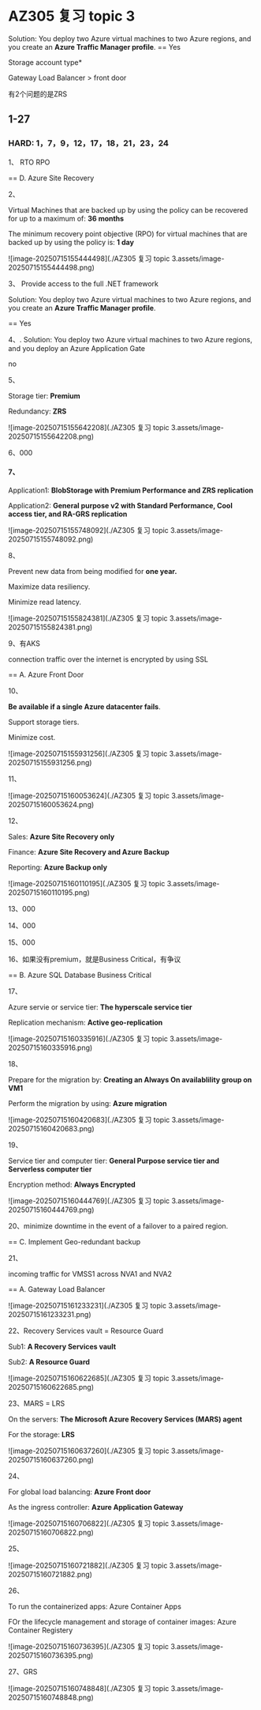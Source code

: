 # AZ305 复习 topic 3

Solution: You deploy two Azure virtual machines to two Azure regions, and you create an **Azure Traffic Manager profile**. == Yes

Storage account type*



Gateway Load Balancer > front door



有2个问题的是ZRS



## 1-27

### HARD: 1，7，9，12，17，18，21，23，24



1、 RTO RPO

== D. Azure Site Recovery



2、

Virtual Machines that are backed up by using the policy can be recovered for up to a maximum of: **36 months**

The minimum recovery point objective (RPO) for virtual machines that are backed up by using the policy is: **1 day**

![image-20250715155444498](./AZ305 复习 topic 3.assets/image-20250715155444498.png)



3、 Provide access to the full .NET framework

Solution: You deploy two Azure virtual machines to two Azure regions, and you create an **Azure Traffic Manager profile**.

== Yes



4、. Solution: You deploy two Azure virtual machines to two Azure regions, and you deploy an Azure Application Gate

no



5、

Storage tier: **Premium**

Redundancy: **ZRS**

![image-20250715155642208](./AZ305 复习 topic 3.assets/image-20250715155642208.png)



6、000



#### 7、

Application1:  **BlobStorage with Premium Performance and ZRS replication**

Application2:  **General purpose v2 with Standard Performance, Cool access tier, and RA-GRS replication**

![image-20250715155748092](./AZ305 复习 topic 3.assets/image-20250715155748092.png)



8、

Prevent new data from being modified for **one year.**  

Maximize data resiliency.  

Minimize read latency. 



![image-20250715155824381](./AZ305 复习 topic 3.assets/image-20250715155824381.png)



9、有AKS

connection traffic over the internet is encrypted by using SSL

== A. Azure Front Door



10、

**Be available if a single Azure datacenter fails**.  

Support storage tiers.  

Minimize cost. 

![image-20250715155931256](./AZ305 复习 topic 3.assets/image-20250715155931256.png)



11、

![image-20250715160053624](./AZ305 复习 topic 3.assets/image-20250715160053624.png)



12、

Sales: **Azure Site Recovery only**

Finance: **Azure Site Recovery and Azure Backup**

Reporting: **Azure Backup only**

![image-20250715160110195](./AZ305 复习 topic 3.assets/image-20250715160110195.png)



13、000



14、000



15、000



16、如果没有premium，就是Business Critical，有争议

== B. Azure SQL Database Business Critical



17、

Azure servie or service tier: **The hyperscale service tier**

Replication mechanism: **Active geo-replication**

![image-20250715160335916](./AZ305 复习 topic 3.assets/image-20250715160335916.png)



18、

Prepare for the migration by: **Creating an Always On availablility group on VM1**

Perform the migration by using: **Azure migration**

![image-20250715160420683](./AZ305 复习 topic 3.assets/image-20250715160420683.png)



19、

Service tier and computer tier: **General Purpose service tier and Serverless computer tier**

Encryption method: **Always Encrypted**

![image-20250715160444769](./AZ305 复习 topic 3.assets/image-20250715160444769.png)



20、minimize downtime in the event of a failover to a paired region.

== C. Implement Geo-redundant backup



21、 

incoming traffic for VMSS1 across NVA1 and NVA2

== A. Gateway Load Balancer

![image-20250715161233231](./AZ305 复习 topic 3.assets/image-20250715161233231.png)



22、Recovery Services vault = Resource Guard

Sub1: **A Recovery Services vault**

Sub2: **A Resource Guard**

![image-20250715160622685](./AZ305 复习 topic 3.assets/image-20250715160622685.png)



23、MARS = LRS

On the servers: **The Microsoft Azure Recovery Services (MARS) agent**

For the storage: **LRS**

![image-20250715160637260](./AZ305 复习 topic 3.assets/image-20250715160637260.png)



24、

For global load balancing: **Azure Front door**

As the ingress controller: **Azure Application Gateway**

![image-20250715160706822](./AZ305 复习 topic 3.assets/image-20250715160706822.png)



25、

![image-20250715160721882](./AZ305 复习 topic 3.assets/image-20250715160721882.png)



26、

To run the containerized apps:                                                              Azure Container Apps

FOr the lifecycle management and storage of container images:  Azure Container Registery

![image-20250715160736395](./AZ305 复习 topic 3.assets/image-20250715160736395.png)



27、GRS

![image-20250715160748848](./AZ305 复习 topic 3.assets/image-20250715160748848.png)























































